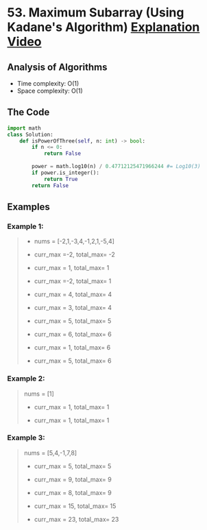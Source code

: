 # 53. Maximum Subarray (Using Kadane's Algorithm) [Explanation Video](https://www.youtube.com/watch?v=86CQq3pKSUw)

## Analysis of Algorithms
 - Time complexity: O(1)
 - Space complexity: O(1)

## The Code

```Python
import math
class Solution:
    def isPowerOfThree(self, n: int) -> bool:
        if n <= 0:
            return False
        
        power = math.log10(n) / 0.47712125471966244 #= Log10(3)
        if power.is_integer():
            return True
        return False
```

## Examples

### Example 1:
> - nums = [-2,1,-3,4,-1,2,1,-5,4]
> - curr_max =-2, total_max= -2
> 
> - curr_max = 1, total_max= 1
> - curr_max =-2, total_max= 1
> - curr_max = 4, total_max= 4
> - curr_max = 3, total_max= 4
> - curr_max = 5, total_max= 5
> - curr_max = 6, total_max= 6
> - curr_max = 1, total_max= 6
> - curr_max = 5, total_max= 6

### Example 2:
> nums = [1]
> - curr_max = 1, total_max= 1
> 
> - curr_max = 1, total_max= 1

### Example 3:
> nums = [5,4,-1,7,8]
> - curr_max = 5, total_max= 5
> 
> - curr_max = 9, total_max= 9
> - curr_max = 8, total_max= 9
> - curr_max = 15, total_max= 15
> - curr_max = 23, total_max= 23
